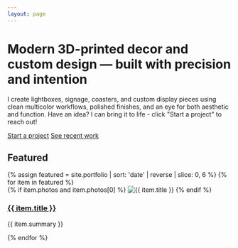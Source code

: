 ```yaml
---
layout: page
---
```


<div class="hero">
  <h1>Modern 3D-printed decor and custom design — built with precision and intention</h1>
  <p>I create lightboxes, signage, coasters, and custom display pieces using clean multicolor workflows, polished finishes, and an eye for both aesthetic and function. Have an idea? I can bring it to life - click "Start a project" to reach out!</p>
  <div class="cta-row">
    <a class="btn primary" href="/contact/">Start a project</a>
    <a class="btn ghost" href="/portfolio/">See recent work</a>
  </div>
</div>

## Featured
<div class="card-grid">
  {% assign featured = site.portfolio | sort: 'date' | reverse | slice: 0, 6 %}
  {% for item in featured %}
  <article class="card">
    {% if item.photos and item.photos[0] %}
      <img src="{{ item.photos[0] }}" alt="{{ item.title }}">
    {% endif %}
    <div class="pad">
      <h3><a href="{{ item.url }}">{{ item.title }}</a></h3>
      <p>{{ item.summary }}</p>
    </div>
  </article>
  {% endfor %}
</div>